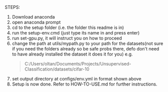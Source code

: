 STEPS:

1. Download anaconda
2. open anaconda prompt
3. cd to the setup folder (i.e. the folder this readme is in)
4. run the setup-env.cmd (just type its name in and press enter)
5. run set-gpu.py, it will instruct you on how to proceed
6. change the path at utils/mypath.py to your path for the datasets(not sure if you need the folders already so be safe probs there, defo don't need to have already installed the dataset it does it for you) e.g.
   > C:/Users/oltan/Documents/Projects/Unsupervised-Classification/datasets/cifar-10
7. set output directory at configs/env.yml in format shown above
8. Setup is now done. Refer to HOW-TO-USE.md for further instructions.
